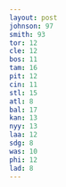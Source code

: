```yaml
---
layout: post
johnson: 97
smith: 93
tor: 12
cle: 12
bos: 11
tam: 16
pit: 12
cin: 11
stl: 15
atl: 8
bal: 17
kan: 13
nyy: 13
laa: 12
sdg: 8
was: 10
phi: 12
lad: 8
---
```

